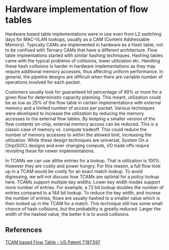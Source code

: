 # Hardware implementation of flow tables
Hardware based table implementations were in use even from L2 switching days for MAC-VLAN lookups, 
usually as a CAM (Content Addressable Memory). Typically CAMs are implemented in hardware as a Hash table, not to be confised with 
Ternary CAMs that have a different architecture. Flow table impleentations started with similar hashing techniques. 
Hashing tables came with the typical problems of collisions, lower utilization etc. Handling these hash collisions is harder in hardware implementations 
as they may require additional memory accesses, thus affecting uniform performance. In general, the pipeline designs are difficult when there are 
variable number of operations involved for each packet.

Customers usually look for guaranteed hit percentage of 99% or more for a given flow for deterministic capacity planning. This meant, utilization 
could be as low as 25% of  the flow table in certain implementations with external memory and a limited number of access per packet. 
Various techniques were developed to increase the 
utilization by reducing the memory accesses to the external flow tables. By keeping a smaller version of the flow contents on-chip, 
external memory access can be reduced. This is a classic case of memory vs. compute tradeoff. This could reduce the number of memory accesses 
to within the allowed limit, increasing the utilization. While these design
techniques are universal, System On a Chip(SOC) designs and ever changing compute, I/O trade offs requre revisiting these for newer implementations.
 
 In TCAMs we can use allthe entries for a lookup. That is utilization is 100%. However they are costly and power hungry. 
 For this reason, a full flow look up in a TCAM would be costly for an exact match lookup. To avoid digressing, we will not discuss how TCAMs are 
 optimal for a policy lookup here. 
 TCAMs support multiple key widths. Lower key width modes support more number of entries. For example, a 72 bit lookup doubles the number of entries 
 compared to a 144 bit lookup. To reduce the key width, and increse the number of entries, flows are usually hashed to a smaller value which is then 
 looked up in the TCAM for a match. This technique still has some small chance of hash collisions, but the probability is greatly reduced. 
 Larger the width of the hashed value, the better it is to avoid collisions.
 
 ## References
 
[TCAM based Flow Table - US Patent 7,197,597 ](https://patents.google.com/patent/US7197597B1)
